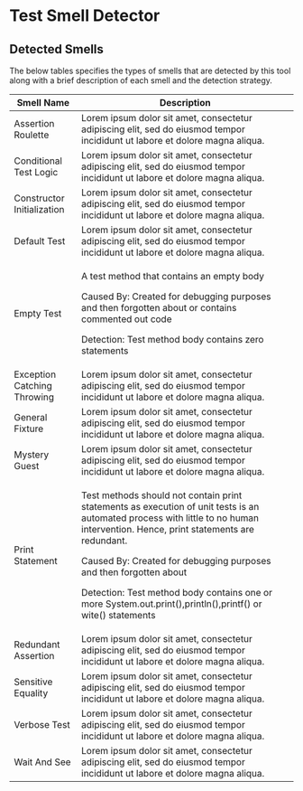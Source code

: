 # Test Smell Detector

## Detected Smells
The below tables specifies the types of smells that are detected by this tool along with a brief description of each smell and the detection strategy. 
<table>
    <thead>
        <tr>
            <th>Smell Name</th>
            <th>Description</th>
        </tr>
    </thead>
    <tbody>
        <tr>
            <td>Assertion Roulette</td>
            <td>Lorem ipsum dolor sit amet, consectetur adipiscing elit, sed do eiusmod tempor incididunt ut labore et dolore magna aliqua.</td>
        </tr>
        <tr>
            <td>Conditional Test Logic</td>
            <td>Lorem ipsum dolor sit amet, consectetur adipiscing elit, sed do eiusmod tempor incididunt ut labore et dolore magna aliqua.</td>
        </tr>
        <tr>
            <td>Constructor Initialization</td>
            <td>Lorem ipsum dolor sit amet, consectetur adipiscing elit, sed do eiusmod tempor incididunt ut labore et dolore magna aliqua.</td>
        </tr>
        <tr>
            <td>Default Test</td>
            <td>Lorem ipsum dolor sit amet, consectetur adipiscing elit, sed do eiusmod tempor incididunt ut labore et dolore magna aliqua.</td>
        </tr>
        <tr>
            <td>Empty Test</td>
            <td>
                <p>A test method that contains an empty body</p>
                <p>Caused By: Created for debugging purposes and then forgotten about or contains commented out code</p>
                <p>Detection: Test method body contains zero statements</p>             
            </td>
        </tr>
        <tr>
            <td>Exception Catching Throwing</td>
            <td>Lorem ipsum dolor sit amet, consectetur adipiscing elit, sed do eiusmod tempor incididunt ut labore et dolore magna aliqua.</td>
        </tr>
        <tr>
            <td>General Fixture</td>
            <td>Lorem ipsum dolor sit amet, consectetur adipiscing elit, sed do eiusmod tempor incididunt ut labore et dolore magna aliqua.</td>
        </tr>
        <tr>
            <td>Mystery Guest</td>
            <td>Lorem ipsum dolor sit amet, consectetur adipiscing elit, sed do eiusmod tempor incididunt ut labore et dolore magna aliqua.</td>
        </tr>
        <tr>
            <td>Print Statement</td>
            <td>
                <p>Test methods should not contain print statements as execution of unit tests is an automated process with little to no human intervention. Hence, print statements are redundant.</p>
                <p>Caused By: Created for debugging purposes and then forgotten about</p>
                <p>Detection: Test method body contains one or more  System.out.print(),println(),printf() or wite() statements</p>             
            </td>
        </tr>
        <tr>
            <td>Redundant Assertion</td>
            <td>Lorem ipsum dolor sit amet, consectetur adipiscing elit, sed do eiusmod tempor incididunt ut labore et dolore magna aliqua.</td>
        </tr> 
        <tr>
            <td>Sensitive Equality</td>
            <td>Lorem ipsum dolor sit amet, consectetur adipiscing elit, sed do eiusmod tempor incididunt ut labore et dolore magna aliqua.</td>
        </tr> 
        <tr>
            <td>Verbose Test</td>
            <td>Lorem ipsum dolor sit amet, consectetur adipiscing elit, sed do eiusmod tempor incididunt ut labore et dolore magna aliqua.</td>
        </tr>                                                             
        <tr>
            <td>Wait And See</td>
            <td>Lorem ipsum dolor sit amet, consectetur adipiscing elit, sed do eiusmod tempor incididunt ut labore et dolore magna aliqua.</td>
        </tr> 
  </tbody>
</table>
